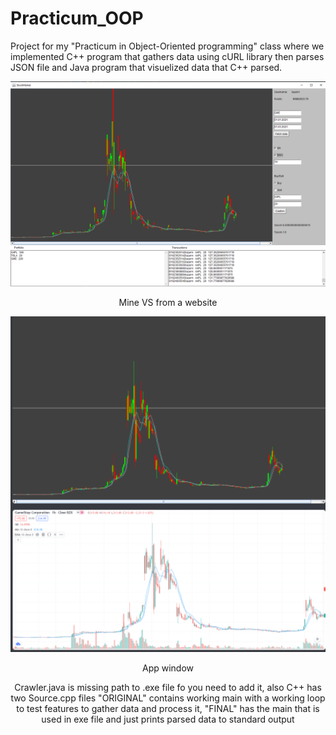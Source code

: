 # Practicum_OOP
Project for my "Practicum in Object-Oriented programming" class where we implemented C++ program that gathers data using cURL library then parses JSON file and Java program that visuelized data that C++ parsed.

<p align="center">
  <img src="unknown.png" width=800px />
  </n>
  </n>
  <p align="center">Mine VS from a website </p>
</p>
</n>
</n>

<p align="center">
  <img src="Screenshot_4.png" width=800px/>
  </n>
  </n>
  <p align="center">App window</p>
</p>
</n>
</n>

<p align="center">
Crawler.java is missing path to .exe file fo you need to add it, also C++ has two Source.cpp files "ORIGINAL" contains working main with a working loop to test features to gather data and process it, "FINAL" has the main that is used in exe file and just prints parsed data to standard output </p>
